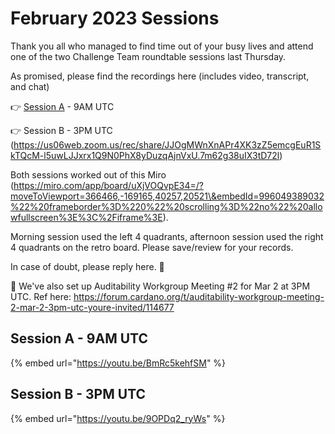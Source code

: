# February 2023 Sessions

Thank you all who managed to find time out of your busy lives and attend one of the two Challenge Team roundtable sessions last Thursday.

As promised, please find the recordings here (includes video, transcript, and chat)

👉 [Session A](https://www.youtube.com/redirect?event=video\_description\&redir\_token=QUFFLUhqbVZIUThKTTVSOWtQTDB2eHFDUmZHd0diMzJwd3xBQ3Jtc0trZ3lUMURVdkp0cWFfOUJ3Y3kyeEE5a1BXeG0zOTRkMFBETmdCTjlIbElsOW1xSDJBUTBaaVM1alg5NmFFZS1qLWxyQ2JkVC1RTUdVWHhwbFQ3bXFmZ2pSaDVyWFI0OUlhZUNkZVJiZk1xUUpjbnRuSQ\&q=https%3A%2F%2Fus06web.zoom.us%2Frec%2Fshare%2FTQwwM7ye3IMlB0AeUEISUD5M-TPOx4\_RWCsPgatF2-czA3mWdXbtDvbGZ\_ob9Mbi.JIYKmMLYzRb23dar\&v=9OPDq2\_ryWs) - 9AM UTC

👉 Session B - 3PM UTC (https://us06web.zoom.us/rec/share/JJOgMWnXnAPr4XK3zZ5emcgEuR1SkTQcM-l5uwLJJxrx1Q9N0PhX8yDuzqAjnVxU.7m62g38uIX3tD72l)

Both sessions worked out of this Miro (https://miro.com/app/board/uXjVOQvpE34=/?moveToViewport=366466,-169165,40257,20521\&embedId=996049389032%22%20frameborder%3D%220%22%20scrolling%3D%22no%22%20allowfullscreen%3E%3C%2Fiframe%3E).&#x20;

Morning session used the left 4 quadrants, afternoon session used the right 4 quadrants on the retro board. Please save/review for your records.

In case of doubt, please reply here. 🙌

💫 We've also set up Auditability Workgroup Meeting #2 for Mar 2 at 3PM UTC. Ref here: https://forum.cardano.org/t/auditability-workgroup-meeting-2-mar-2-3pm-utc-youre-invited/114677

## Session A - 9AM UTC

{% embed url="https://youtu.be/BmRc5kehfSM" %}

## Session B - 3PM UTC

{% embed url="https://youtu.be/9OPDq2_ryWs" %}
